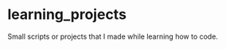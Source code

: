 learning_projects
=================

Small scripts or projects that I made while learning how to code.
